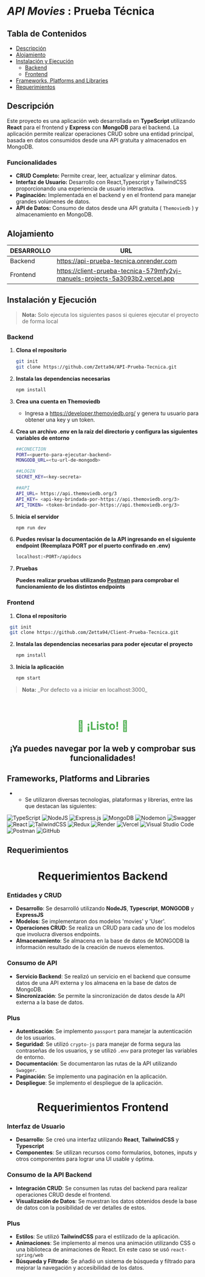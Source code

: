 # _API Movies_ : Prueba Técnica 

## Tabla de Contenidos

- [Descripción](#descripción)
- [Alojamiento](#Alojamiento)
- [Instalación y Ejecución](#instalación-y-ejecución)
  - [Backend](#backend)
  - [Frontend](#frontend)
- [Frameworks, Platforms and Libraries](#Frameworks,-Platforms-and-Libraries)
- [Requerimientos](#Requerimientos)
  
## Descripción

Este proyecto es una aplicación web desarrollada en **TypeScript** utilizando **React** para el frontend y **Express** con **MongoDB** para el backend. La aplicación permite realizar operaciones CRUD sobre una entidad principal, basada en datos consumidos desde una API gratuita y almacenados en MongoDB. 

### Funcionalidades

- **CRUD Completo:** Permite crear, leer, actualizar y eliminar datos.
- **Interfaz de Usuario:** Desarrollo con React,Typescript y TailwindCSS proporcionando una experiencia de usuario interactiva.
- **Paginación:** Implementada en el backend y en el frontend para manejar grandes volúmenes de datos.
- **API de Datos:** Consumo de datos desde una API gratuita ( `Themoviedb` ) y almacenamiento en MongoDB.

## Alojamiento

| DESARROLLO | URL |
| ------ | ------ |
| Backend | https://api-prueba-tecnica.onrender.com |
| Frontend | https://client-prueba-tecnica-579mfy2vj-manuels-projects-5a3093b2.vercel.app |

## Instalación y Ejecución

<blockquote>
<strong>Nota:</strong> Solo ejecuta los siguientes pasos si quieres ejecutar el proyecto de forma local
</blockquote>

### Backend

1. **Clona el repositorio**

   ```sh
   git init
   git clone https://github.com/Zetta94/API-Prueba-Tecnica.git
   ```

2. **Instala las dependencias necesarias**
   
   ```bash
   npm install
   ```
   
3. **Crea una cuenta en Themoviedb**
    
    -  Ingresa a https://developer.themoviedb.org/ y genera tu usuario para obtener una key y un token.
   
4. **Crea un archivo .env en la raíz del directorio y configura las siguientes variables de entorno**
   
   ```sh
   ##CONECTION
   PORT=<puerto-para-ejecutar-backend>
   MONGODB_URL=<tu-url-de-mongodb>
   
   ##LOGIN
   SECRET_KEY=<key-secreta>
   
   ##API
   API_URL= https://api.themoviedb.org/3
   API_KEY= <api-key-brindada-por-https://api.themoviedb.org/3>
   API_TOKEN= <token-brindado-por-https://api.themoviedb.org/3>
   ```
   
5. **Inicia el servidor**
   
   ```bash
   npm run dev
   ```
   
6. **Puedes revisar la documentación de la API ingresando en el siguiente endpoint (Reemplaza PORT por el puerto confirado en .env)** 
   ```bash
   localhost:<PORT>/apidocs
   ```
   
8. **Pruebas**
 
   **Puedes realizar pruebas utilizando <u>Postman</u> para comprobar el funcionamiento de los distintos endpoints**
    
### Frontend

1. **Clona el repositorio**
  ```sh
   git init
   git clone https://github.com/Zetta94/Client-Prueba-Tecnica.git
  ```  
2. **Instala las dependencias necesarias para poder ejecutar el proyecto**
   ```bash
   npm install
   
3. **Inicia la aplicación**
   
    ```bash
   npm start
    ```
<blockquote>
<strong>Nota:</strong> _Por defecto va a iniciar en localhost:3000_
</blockquote>

<br>

<div align="center">
  <h1 style="color: #4CAF50;">🎉 ¡Listo! 🎉 </h1>
  <h2>¡Ya puedes navegar por la web y comprobar sus funcionalidades!</h2>
</div>

## Frameworks, Platforms and Libraries

- * Se utilizaron diversas tecnologias, plataformas y librerias, entre las que destacan las siguientes:

![TypeScript](https://img.shields.io/badge/typescript-%23007ACC.svg?style=for-the-badge&logo=typescript&logoColor=white)
![NodeJS](https://img.shields.io/badge/node.js-6DA55F?style=for-the-badge&logo=node.js&logoColor=white)
![Express.js](https://img.shields.io/badge/express.js-%23404d59.svg?style=for-the-badge&logo=express&logoColor=%2361DAFB)
![MongoDB](https://img.shields.io/badge/MongoDB-%234ea94b.svg?style=for-the-badge&logo=mongodb&logoColor=white)
![Nodemon](https://img.shields.io/badge/NODEMON-%23323330.svg?style=for-the-badge&logo=nodemon&logoColor=%BBDEAD)
![Swagger](https://img.shields.io/badge/-Swagger-%23Clojure?style=for-the-badge&logo=swagger&logoColor=white)
![React](https://img.shields.io/badge/react-%2320232a.svg?style=for-the-badge&logo=react&logoColor=%2361DAFB)
![TailwindCSS](https://img.shields.io/badge/tailwindcss-%2338B2AC.svg?style=for-the-badge&logo=tailwind-css&logoColor=white)
![Redux](https://img.shields.io/badge/redux-%23593d88.svg?style=for-the-badge&logo=redux&logoColor=white)
![Render](https://img.shields.io/badge/Render-%46E3B7.svg?style=for-the-badge&logo=render&logoColor=white)
![Vercel](https://img.shields.io/badge/vercel-%23000000.svg?style=for-the-badge&logo=vercel&logoColor=white)
![Visual Studio Code](https://img.shields.io/badge/Visual%20Studio%20Code-0078d7.svg?style=for-the-badge&logo=visual-studio-code&logoColor=white)
![Postman](https://img.shields.io/badge/Postman-FF6C37?style=for-the-badge&logo=postman&logoColor=white)
![GitHub](https://img.shields.io/badge/github-%23121011.svg?style=for-the-badge&logo=github&logoColor=white)

## Requerimientos

<div align="center">
  <h1> Requerimientos Backend  </h1>
</div>

### Entidades y CRUD

- **Desarrollo**: Se desarrolló utilizando **NodeJS**, **Typescript**, **MONGODB** y **ExpressJS**
- **Modelos**: Se implementaron dos modelos 'movies' y 'User'.
- **Operaciones CRUD**: Se realiza un CRUD para cada uno de los modelos que involucra diversos endpoints.
- **Almacenamiento**:  Se almacena en la base de datos de MONGODB la información resultado de la creación de nuevos elementos.

### Consumo de API

- **Servicio Backend**: Se realizó un servicio en el backend que consume datos de una API externa y los almacena en la base de datos de MongoDB.
- **Sincronización**: Se permite la sincronización de datos desde la API externa a la base de datos.

### Plus

- **Autenticación**: Se implemento ` passport ` para manejar la autenticación de los usuarios.
- **Seguridad**: Se utilizó ` crypto-js ` para manejar de forma segura las contraseñas de los usuarios, y se utilizó ` .env ` para proteger las variables de entorno.
- **Documentación**: Se documentaron las rutas de la API utilizando ` Swagger `.
- **Paginación**: Se implemento una paginación en la aplicación.
- **Despliegue**: Se implemento el despliegue de la aplicación.

<div align="center">
  <h1> Requerimientos Frontend  </h1>
</div>

### Interfaz de Usuario

- **Desarrollo**: Se creó una interfaz utilizando **React**, **TailwindCSS** y **Typescript**
- **Componentes**: Se utilizan recursos como formularios, botones, inputs y otros componentes para lograr una UI usable y óptima.

### Consumo de la API Backend

- **Integración CRUD**: Se consumen las rutas del backend para realizar operaciones CRUD desde el frontend.
- **Visualización de Datos**: Se muestran los datos obtenidos desde la base de datos con la posibilidad de ver detalles de estos.

### Plus

- **Estilos**: Se utilizó **TailwindCSS** para el estilizado de la aplicación.
- **Animaciones**: Se implemento al menos una animación utilizando CSS o una biblioteca de animaciones de React. En este caso se usó ` react-spring/web `
- **Búsqueda y Filtrado**: Se añadió un sistema de búsqueda y filtrado para mejorar la navegación y accesibilidad de los datos.

